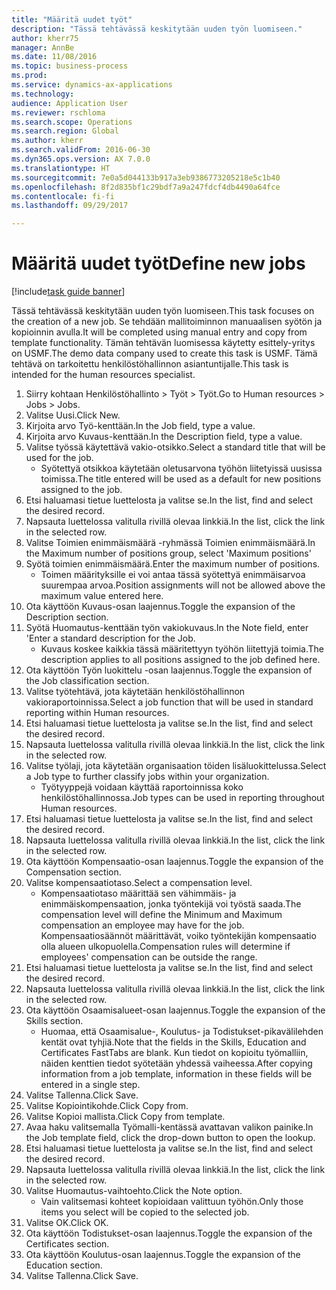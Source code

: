 ```yaml
--- 
title: "Määritä uudet työt"
description: "Tässä tehtävässä keskitytään uuden työn luomiseen."
author: kherr75
manager: AnnBe
ms.date: 11/08/2016
ms.topic: business-process
ms.prod: 
ms.service: dynamics-ax-applications
ms.technology: 
audience: Application User
ms.reviewer: rschloma
ms.search.scope: Operations
ms.search.region: Global
ms.author: kherr
ms.search.validFrom: 2016-06-30
ms.dyn365.ops.version: AX 7.0.0
ms.translationtype: HT
ms.sourcegitcommit: 7e0a5d044133b917a3eb9386773205218e5c1b40
ms.openlocfilehash: 8f2d835bf1c29bdf7a9a247fdcf4db4490a64fce
ms.contentlocale: fi-fi
ms.lasthandoff: 09/29/2017

---
```

# <a name="define-new-jobs"></a><span data-ttu-id="eb7da-103">Määritä uudet työt</span><span class="sxs-lookup"><span data-stu-id="eb7da-103">Define new jobs</span></span>

[!include[task guide banner](../../includes/task-guide-banner.md)]

<span data-ttu-id="eb7da-104">Tässä tehtävässä keskitytään uuden työn luomiseen.</span><span class="sxs-lookup"><span data-stu-id="eb7da-104">This task focuses on the creation of a new job.</span></span> <span data-ttu-id="eb7da-105">Se tehdään mallitoiminnon manuaalisen syötön ja kopioinnin avulla.</span><span class="sxs-lookup"><span data-stu-id="eb7da-105">It will be completed using manual entry and copy from template functionality.</span></span> <span data-ttu-id="eb7da-106">Tämän tehtävän luomisessa käytetty esittely-yritys on USMF.</span><span class="sxs-lookup"><span data-stu-id="eb7da-106">The demo data company used to create this task is USMF.</span></span> <span data-ttu-id="eb7da-107">Tämä tehtävä on tarkoitettu henkilöstöhallinnon asiantuntijalle.</span><span class="sxs-lookup"><span data-stu-id="eb7da-107">This task is intended for the human resources specialist.</span></span>

1. <span data-ttu-id="eb7da-108">Siirry kohtaan Henkilöstöhallinto > Työt > Työt.</span><span class="sxs-lookup"><span data-stu-id="eb7da-108">Go to Human resources > Jobs > Jobs.</span></span>
2. <span data-ttu-id="eb7da-109">Valitse Uusi.</span><span class="sxs-lookup"><span data-stu-id="eb7da-109">Click New.</span></span>
3. <span data-ttu-id="eb7da-110">Kirjoita arvo Työ-kenttään.</span><span class="sxs-lookup"><span data-stu-id="eb7da-110">In the Job field, type a value.</span></span>
4. <span data-ttu-id="eb7da-111">Kirjoita arvo Kuvaus-kenttään.</span><span class="sxs-lookup"><span data-stu-id="eb7da-111">In the Description field, type a value.</span></span>
5. <span data-ttu-id="eb7da-112">Valitse työssä käytettävä vakio-otsikko.</span><span class="sxs-lookup"><span data-stu-id="eb7da-112">Select a standard title that will be used for the job.</span></span> 
    * <span data-ttu-id="eb7da-113">Syötettyä otsikkoa käytetään oletusarvona työhön liitetyissä uusissa toimissa.</span><span class="sxs-lookup"><span data-stu-id="eb7da-113">The title entered will be used as a default for new positions assigned to the job.</span></span>  
6. <span data-ttu-id="eb7da-114">Etsi haluamasi tietue luettelosta ja valitse se.</span><span class="sxs-lookup"><span data-stu-id="eb7da-114">In the list, find and select the desired record.</span></span>
7. <span data-ttu-id="eb7da-115">Napsauta luettelossa valitulla rivillä olevaa linkkiä.</span><span class="sxs-lookup"><span data-stu-id="eb7da-115">In the list, click the link in the selected row.</span></span>
8. <span data-ttu-id="eb7da-116">Valitse Toimien enimmäismäärä -ryhmässä Toimien enimmäismäärä.</span><span class="sxs-lookup"><span data-stu-id="eb7da-116">In the Maximum number of positions group, select 'Maximum positions'</span></span>
9. <span data-ttu-id="eb7da-117">Syötä toimien enimmäismäärä.</span><span class="sxs-lookup"><span data-stu-id="eb7da-117">Enter the maximum number of positions.</span></span> 
    * <span data-ttu-id="eb7da-118">Toimen määrityksille ei voi antaa tässä syötettyä enimmäisarvoa suurempaa arvoa.</span><span class="sxs-lookup"><span data-stu-id="eb7da-118">Position assignments will not be allowed above the maximum value entered here.</span></span>  
10. <span data-ttu-id="eb7da-119">Ota käyttöön Kuvaus-osan laajennus.</span><span class="sxs-lookup"><span data-stu-id="eb7da-119">Toggle the expansion of the Description section.</span></span>
11. <span data-ttu-id="eb7da-120">Syötä Huomautus-kenttään työn vakiokuvaus.</span><span class="sxs-lookup"><span data-stu-id="eb7da-120">In the Note field, enter 'Enter a standard description for the Job.</span></span>
    * <span data-ttu-id="eb7da-121">Kuvaus koskee kaikkia tässä määritettyyn työhön liitettyjä toimia.</span><span class="sxs-lookup"><span data-stu-id="eb7da-121">The description applies to all positions assigned to the job defined here.</span></span>  
12. <span data-ttu-id="eb7da-122">Ota käyttöön Työn luokittelu -osan laajennus.</span><span class="sxs-lookup"><span data-stu-id="eb7da-122">Toggle the expansion of the Job classification section.</span></span>
13. <span data-ttu-id="eb7da-123">Valitse työtehtävä, jota käytetään henkilöstöhallinnon vakioraportoinnissa.</span><span class="sxs-lookup"><span data-stu-id="eb7da-123">Select a job function that will be used in standard reporting within Human resources.</span></span>
14. <span data-ttu-id="eb7da-124">Etsi haluamasi tietue luettelosta ja valitse se.</span><span class="sxs-lookup"><span data-stu-id="eb7da-124">In the list, find and select the desired record.</span></span>
15. <span data-ttu-id="eb7da-125">Napsauta luettelossa valitulla rivillä olevaa linkkiä.</span><span class="sxs-lookup"><span data-stu-id="eb7da-125">In the list, click the link in the selected row.</span></span>
16. <span data-ttu-id="eb7da-126">Valitse työlaji, jota käytetään organisaation töiden lisäluokittelussa.</span><span class="sxs-lookup"><span data-stu-id="eb7da-126">Select a Job type to further classify jobs within your organization.</span></span> 
    * <span data-ttu-id="eb7da-127">Työtyyppejä voidaan käyttää raportoinnissa koko henkilöstöhallinnossa.</span><span class="sxs-lookup"><span data-stu-id="eb7da-127">Job types can be used in reporting throughout Human resources.</span></span>  
17. <span data-ttu-id="eb7da-128">Etsi haluamasi tietue luettelosta ja valitse se.</span><span class="sxs-lookup"><span data-stu-id="eb7da-128">In the list, find and select the desired record.</span></span>
18. <span data-ttu-id="eb7da-129">Napsauta luettelossa valitulla rivillä olevaa linkkiä.</span><span class="sxs-lookup"><span data-stu-id="eb7da-129">In the list, click the link in the selected row.</span></span>
19. <span data-ttu-id="eb7da-130">Ota käyttöön Kompensaatio-osan laajennus.</span><span class="sxs-lookup"><span data-stu-id="eb7da-130">Toggle the expansion of the Compensation section.</span></span>
20. <span data-ttu-id="eb7da-131">Valitse kompensaatiotaso.</span><span class="sxs-lookup"><span data-stu-id="eb7da-131">Select a compensation level.</span></span>
    * <span data-ttu-id="eb7da-132">Kompensaatiotaso määrittää sen vähimmäis- ja enimmäiskompensaation, jonka työntekijä voi työstä saada.</span><span class="sxs-lookup"><span data-stu-id="eb7da-132">The compensation level will define the Minimum and Maximum compensation an employee may have for the job.</span></span> <span data-ttu-id="eb7da-133">Kompensaatiosäännöt määrittävät, voiko työntekijän kompensaatio olla alueen ulkopuolella.</span><span class="sxs-lookup"><span data-stu-id="eb7da-133">Compensation rules will determine if employees' compensation can be outside the range.</span></span>  
21. <span data-ttu-id="eb7da-134">Etsi haluamasi tietue luettelosta ja valitse se.</span><span class="sxs-lookup"><span data-stu-id="eb7da-134">In the list, find and select the desired record.</span></span>
22. <span data-ttu-id="eb7da-135">Napsauta luettelossa valitulla rivillä olevaa linkkiä.</span><span class="sxs-lookup"><span data-stu-id="eb7da-135">In the list, click the link in the selected row.</span></span>
23. <span data-ttu-id="eb7da-136">Ota käyttöön Osaamisalueet-osan laajennus.</span><span class="sxs-lookup"><span data-stu-id="eb7da-136">Toggle the expansion of the Skills section.</span></span>
    * <span data-ttu-id="eb7da-137">Huomaa, että Osaamisalue-, Koulutus- ja Todistukset-pikavälilehden kentät ovat tyhjiä.</span><span class="sxs-lookup"><span data-stu-id="eb7da-137">Note that the fields in the Skills, Education and Certificates FastTabs are blank.</span></span> <span data-ttu-id="eb7da-138">Kun tiedot on kopioitu työmalliin, näiden kenttien tiedot syötetään yhdessä vaiheessa.</span><span class="sxs-lookup"><span data-stu-id="eb7da-138">After copying information from a job template, information in these fields will be entered in a single step.</span></span>   
24. <span data-ttu-id="eb7da-139">Valitse Tallenna.</span><span class="sxs-lookup"><span data-stu-id="eb7da-139">Click Save.</span></span>
25. <span data-ttu-id="eb7da-140">Valitse Kopiointikohde.</span><span class="sxs-lookup"><span data-stu-id="eb7da-140">Click Copy from.</span></span>
26. <span data-ttu-id="eb7da-141">Valitse Kopioi mallista.</span><span class="sxs-lookup"><span data-stu-id="eb7da-141">Click Copy from template.</span></span>
27. <span data-ttu-id="eb7da-142">Avaa haku valitsemalla Työmalli-kentässä avattavan valikon painike.</span><span class="sxs-lookup"><span data-stu-id="eb7da-142">In the Job template field, click the drop-down button to open the lookup.</span></span>
28. <span data-ttu-id="eb7da-143">Etsi haluamasi tietue luettelosta ja valitse se.</span><span class="sxs-lookup"><span data-stu-id="eb7da-143">In the list, find and select the desired record.</span></span>
29. <span data-ttu-id="eb7da-144">Napsauta luettelossa valitulla rivillä olevaa linkkiä.</span><span class="sxs-lookup"><span data-stu-id="eb7da-144">In the list, click the link in the selected row.</span></span>
30. <span data-ttu-id="eb7da-145">Valitse Huomautus-vaihtoehto.</span><span class="sxs-lookup"><span data-stu-id="eb7da-145">Click the Note option.</span></span>
    * <span data-ttu-id="eb7da-146">Vain valitsemasi kohteet kopioidaan valittuun työhön.</span><span class="sxs-lookup"><span data-stu-id="eb7da-146">Only those items you select will be copied to the selected job.</span></span>    
31. <span data-ttu-id="eb7da-147">Valitse OK.</span><span class="sxs-lookup"><span data-stu-id="eb7da-147">Click OK.</span></span>
32. <span data-ttu-id="eb7da-148">Ota käyttöön Todistukset-osan laajennus.</span><span class="sxs-lookup"><span data-stu-id="eb7da-148">Toggle the expansion of the Certificates section.</span></span>
33. <span data-ttu-id="eb7da-149">Ota käyttöön Koulutus-osan laajennus.</span><span class="sxs-lookup"><span data-stu-id="eb7da-149">Toggle the expansion of the Education section.</span></span>
34. <span data-ttu-id="eb7da-150">Valitse Tallenna.</span><span class="sxs-lookup"><span data-stu-id="eb7da-150">Click Save.</span></span>


